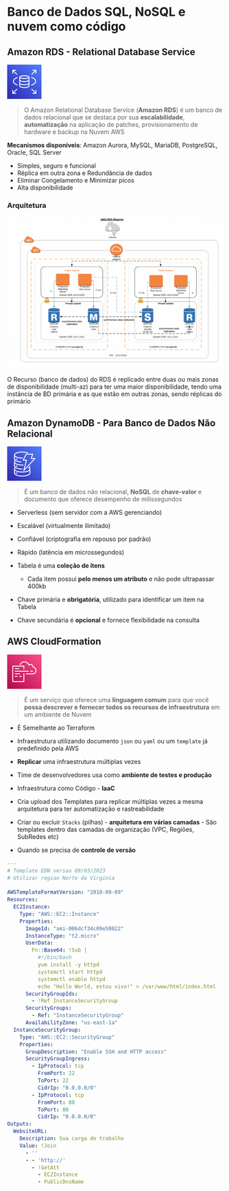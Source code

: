 # Banco de Dados SQL, NoSQL e nuvem como código

## Amazon RDS - Relational Database Service

![Amazon RDS](images/svg/database/rds.svg)

> O Amazon Relational Database Service (**Amazon RDS**) é um banco de dados relacional que se destaca  por sua **escalabilidade**, **automatização** na aplicação de patches, provisionamento de hardware e backup na Nuvem AWS

**Mecanismos disponíveis**: Amazon Aurora, MySQL, MariaDB, PostgreSQL, Oracle, SQL Server

- Simples, seguro e funcional
- Réplica em outra zona e Redundância de dados
- Eliminar Congelamento e Minimizar picos
- Alta disponibilidade

### Arquitetura

![Arquitetura de VPC](images/aws-rds.png)

O Recurso (banco de dados) do RDS é replicado entre duas ou mais zonas de disponibilidade (multi-az) para ter uma maior disponibilidade, tendo uma instância de BD primária e as que estão em outras zonas,  sendo réplicas do primário

## Amazon DynamoDB - Para Banco de Dados Não Relacional

![Amazon DynamoDB](images/svg/database/dynamodb.svg)

> É um banco de dados não relacional, **NoSQL** de **chave-valor** e documento que oferece desempenho de milissegundos

- Serverless (sem servidor com a AWS gerenciando)
- Escalável (virtualmente ilimitado)
- Confiável (criptografia em repouso por padrão)
- Rápido (latência em microssegundos)

- Tabela é uma **coleção de itens**
  - Cada item possui **pelo menos um atributo** e não pode ultrapassar 400kb
- Chave primária e **obrigatória**, utilizado para identificar um item na Tabela
- Chave secundária é **opcional** e fornece flexibilidade na consulta

## AWS CloudFormation

![Cloud Formation](images/svg/management_governance/cloudformation.svg)

> É um serviço que oferece uma **linguagem comum** para que você **possa descrever e fornecer todos os recursos de infraestrutura** em um ambiente de Nuvem

- É Semelhante ao Terraform
- Infraestrutura utilizando documento `json` ou `yaml` ou um `template` já predefinido pela AWS

- **Replicar** uma infraestrutura múltiplas vezes
- Time de desenvolvedores usa como **ambiente de testes e produção**
- Infraestrutura como Código - **IaaC**
- Cria upload dos Templates para replicar múltiplas vezes a mesma arquitetura para ter automatização e rastreabilidade
- Criar ou excluir `Stacks` (pilhas) - **arquitetura em várias camadas** - São templates dentro das camadas de organização (VPC, Regiões, SubRedes etc)
- Quando se precisa de **controle de versão**

```yaml
---
# Template EDN versao 09/03/2023
# Utilizar regiao Norte da Virginia

AWSTemplateFormatVersion: "2010-09-09"
Resources:
  EC2Instance:
    Type: "AWS::EC2::Instance"
    Properties:
      ImageId: "ami-006dcf34c09e50022"
      InstanceType: "t2.micro"
      UserData:
        Fn::Base64: !Sub |
          #!/bin/bash
          yum install -y httpd
          systemctl start httpd
          systemctl enable httpd
          echo "Hello World, estou vivo!" > /var/www/html/index.html
      SecurityGroupIds:
        - !Ref InstanceSecurityGroup
      SecurityGroups:
        - Ref: "InstanceSecurityGroup"
      AvailabilityZone: "us-east-1a"
  InstanceSecurityGroup:
    Type: "AWS::EC2::SecurityGroup"
    Properties:
      GroupDescription: "Enable SSH and HTTP access"
      SecurityGroupIngress:
        - IpProtocol: tcp
          FromPort: 22
          ToPort: 22
          CidrIp: "0.0.0.0/0"
        - IpProtocol: tcp
          FromPort: 80
          ToPort: 80
          CidrIp: "0.0.0.0/0"
Outputs:
  WebsiteURL:
    Description: Sua carga de trabalho
    Value: !Join
      - ''
      - - 'http://'
        - !GetAtt
          - EC2Instance
          - PublicDnsName
```
